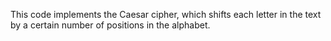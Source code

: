This code implements the Caesar cipher, which shifts each letter in the text by a certain number of positions in the alphabet. 
